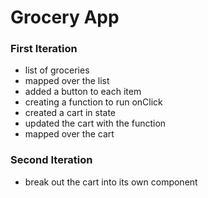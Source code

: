 # Grocery App

### First Iteration
- list of groceries
- mapped over the list
- added a button to each item
- creating a function to run onClick
- created a cart in state
- updated the cart with the function
- mapped over the cart

### Second Iteration
- break out the cart into its own component

